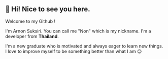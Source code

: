 ## 👋 Hi! Nice to see you here.

Welcome to my Github !

I'm Arnon Suksiri. You can call me "Non" which is my nickname. I'm a developer from **Thailand**.

I'm a new graduate who is motivated and always eager to learn new things. I love to improve myself to be something better than what I am :wink:
<!--
**onemoretwo/onemoretwo** is a ✨ _special_ ✨ repository because its `README.md` (this file) appears on your GitHub profile.

Here are some ideas to get you started:

- 🔭 I’m currently working on ...
- 🌱 I’m currently learning ...
- 👯 I’m looking to collaborate on ...
- 🤔 I’m looking for help with ...
- 💬 Ask me about ...
- 📫 How to reach me: ...
- 😄 Pronouns: ...
- ⚡ Fun fact: ...
-->
